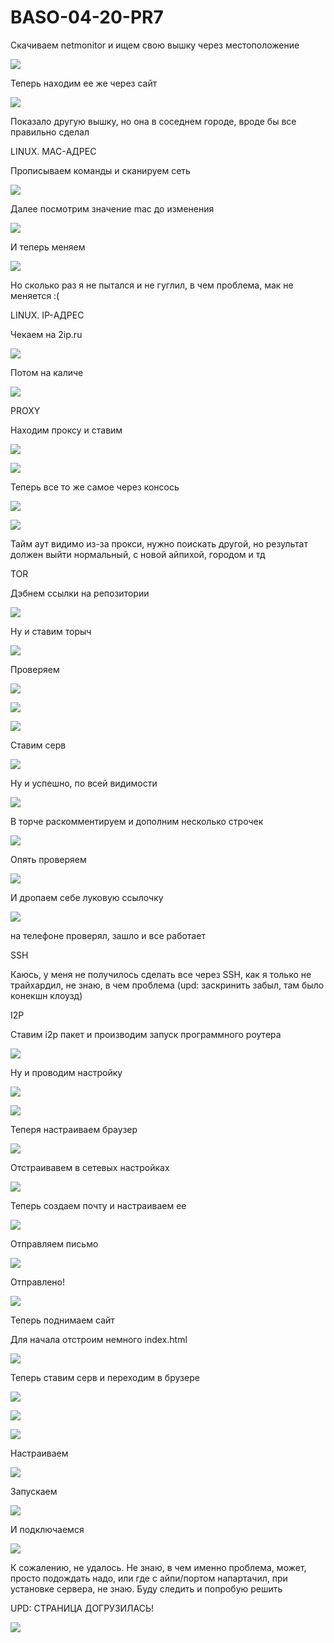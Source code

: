 # BASO-04-20-PR7

Скачиваем netmonitor и ищем свою вышку через местоположение 

<a target="_blank" href="https://radikal.ru"><img src="https://c.radikal.ru/c01/2012/5d/b14f40828537.png" /></a>

Теперь находим ее же через сайт 

<a target="_blank" href="https://radikal.ru"><img src="https://d.radikal.ru/d25/2012/34/7bbd4c0a424f.png" /></a>

Показало другую вышку, но она в соседнем городе, вроде бы все правильно сделал

LINUX. MAC-АДРЕС

Прописываем команды и сканируем сеть

<a target="_blank" href="https://radikal.ru"><img src="https://a.radikal.ru/a33/2012/2b/0f014211c177.png" /></a>

Далее посмотрим значение mac до изменения

<a target="_blank" href="https://radikal.ru"><img src="https://c.radikal.ru/c27/2012/f5/f8734a4e1265.png" /></a>

И теперь меняем

<a target="_blank" href="https://radikal.ru"><img src="https://d.radikal.ru/d11/2012/37/0e3e10cf1bbc.png" /></a>

Но сколько раз я не пытался и не гуглил, в чем проблема, мак не меняется :(

LINUX. IP-АДРЕС

Чекаем на 2ip.ru

<a target="_blank" href="https://radikal.ru"><img src="https://a.radikal.ru/a41/2012/6e/5f7aaed57a38.png" /></a>

Потом на каличе

<a target="_blank" href="https://radikal.ru"><img src="https://c.radikal.ru/c22/2012/08/7921423fcf57.png" /></a>

PROXY

Находим проксу и ставим

<a target="_blank" href="https://radikal.ru"><img src="https://b.radikal.ru/b18/2012/36/8e784457248d.png" /></a>

<a target="_blank" href="https://radikal.ru"><img src="https://c.radikal.ru/c40/2012/b3/f842d1bf5104.png" /></a>

Теперь все то же самое через консось 

<a target="_blank" href="https://radikal.ru"><img src="https://d.radikal.ru/d43/2012/3b/84cbeaa87add.png" /></a>

<a target="_blank" href="https://radikal.ru"><img src="https://d.radikal.ru/d36/2012/db/c1ae23634fd9.png" /></a>

Тайм аут видимо из-за прокси, нужно поискать другой, но результат должен выйти нормальный, с новой айпихой, городом и тд

TOR

Дэбнем ссылки на репозитории 

<a target="_blank" href="https://radikal.ru"><img src="https://a.radikal.ru/a05/2012/65/ccbb08f122f7.png" /></a>

Ну и ставим торыч

<a target="_blank" href="https://radikal.ru"><img src="https://b.radikal.ru/b26/2012/8f/9847bbd8668b.png" /></a>

Проверяем

<a target="_blank" href="https://radikal.ru"><img src="https://b.radikal.ru/b32/2012/dc/b9bb48e5c8f6.png" /></a>

<a target="_blank" href="https://radikal.ru"><img src="https://d.radikal.ru/d00/2012/0c/7285764d1d0c.png" /></a>

<a target="_blank" href="https://radikal.ru"><img src="https://b.radikal.ru/b22/2012/db/8856592f26ff.png" /></a>

Ставим серв

<a target="_blank" href="https://radikal.ru"><img src="https://c.radikal.ru/c15/2012/c2/3f999e8fa73c.png" /></a>

Ну и успешно, по всей видимости

<a target="_blank" href="https://radikal.ru"><img src="https://c.radikal.ru/c33/2012/0e/a8559bb67d2e.png" /></a>

В торче раскомментируем и дополним несколько строчек

<a target="_blank" href="https://radikal.ru"><img src="https://b.radikal.ru/b12/2012/ce/5eaf8e87681a.png" /></a>

Опять проверяем

<a target="_blank" href="https://radikal.ru"><img src="https://b.radikal.ru/b04/2012/0a/6067428d5ebe.png" /></a>

И дропаем себе луковую ссылочку

<a target="_blank" href="https://radikal.ru"><img src="https://b.radikal.ru/b17/2012/fe/49212a837ca7.png" /></a>

на телефоне проверял, зашло и все работает

SSH

Каюсь, у меня не получилось сделать все через SSH, как я только не трайхардил, не знаю, в чем проблема (upd: заскринить забыл, там было конекшн клоузд)

I2P

Ставим i2p пакет и производим запуск программного роутера

<a target="_blank" href="https://radikal.ru"><img src="https://d.radikal.ru/d42/2012/93/a395d5f4df52.png" /></a>

Ну и проводим настройку

<a target="_blank" href="https://radikal.ru"><img src="https://c.radikal.ru/c15/2012/10/33c53f809616.png" /></a>

<a target="_blank" href="https://radikal.ru"><img src="https://b.radikal.ru/b37/2012/9a/4eb86714f401.png" /></a>

Теперя настраиваем браузер

<a target="_blank" href="https://radikal.ru"><img src="https://b.radikal.ru/b37/2012/21/57a267c4c86c.png" /></a>

Отстраивавем в сетевых настройках 

<a target="_blank" href="https://radikal.ru"><img src="https://d.radikal.ru/d41/2012/b4/807b24a67829.png" /></a>

Теперь создаем почту и настраиваем ее 

<a target="_blank" href="https://radikal.ru"><img src="https://a.radikal.ru/a20/2012/be/271479500c84.png" /></a>

Отправляем письмо

<a target="_blank" href="https://radikal.ru"><img src="https://d.radikal.ru/d40/2012/e6/6b01505f574c.png" /></a>

Отправлено!

<a target="_blank" href="https://radikal.ru"><img src="https://a.radikal.ru/a25/2012/53/5029645364cd.png" /></a>

Теперь поднимаем сайт

Для начала отстроим немного index.html

<a target="_blank" href="https://radikal.ru"><img src="https://b.radikal.ru/b23/2012/8c/8b6fd8b3a8eb.png" /></a>

Теперь ставим серв и переходим в брузере 

<a target="_blank" href="https://radikal.ru"><img src="https://a.radikal.ru/a33/2012/85/1414f8f868f4.png" /></a>

<a target="_blank" href="https://radikal.ru"><img src="https://d.radikal.ru/d22/2012/0e/2de3570dde23.png" /></a>

<a target="_blank" href="https://radikal.ru"><img src="https://a.radikal.ru/a10/2012/ba/c5c7803600fd.png" /></a>

Настраиваем 

<a target="_blank" href="https://radikal.ru"><img src="https://b.radikal.ru/b22/2012/57/93737ee3de15.png" /></a>

Запускаем 

<a target="_blank" href="https://radikal.ru"><img src="https://a.radikal.ru/a21/2012/39/24c8fc316c81.png" /></a>

И подключаемся

<a target="_blank" href="https://radikal.ru"><img src="https://a.radikal.ru/a04/2012/6f/912a1144b70c.png" /></a>

К сожалению, не удалось. Не знаю, в чем именно проблема, может, просто подождать надо, или где с айпи/портом напартачил, при установке сервера, не знаю. Буду следить и попробую решить

UPD: СТРАНИЦА ДОГРУЗИЛАСЬ!

<a target="_blank" href="https://radikal.ru"><img src="https://c.radikal.ru/c09/2012/d6/5b671f4552fc.png" /></a>

